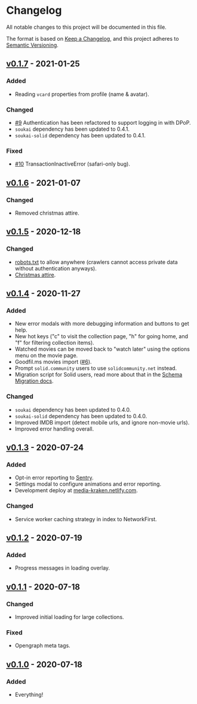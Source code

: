 # Changelog

All notable changes to this project will be documented in this file.

The format is based on [Keep a Changelog](https://keepachangelog.com/en/1.0.0/), and this project adheres to [Semantic Versioning](https://semver.org/spec/v2.0.0.html).

## [v0.1.7](https://github.com/NoelDeMartin/media-kraken/releases/tag/v0.1.7) - 2021-01-25

### Added

- Reading `vcard` properties from profile (name & avatar).

### Changed

- [#9](https://github.com/NoelDeMartin/media-kraken/issues/9) Authentication has been refactored to support logging in with DPoP.
- `soukai` dependency has been updated to 0.4.1.
- `soukai-solid` dependency has been updated to 0.4.1.

### Fixed

- [#10](https://github.com/NoelDeMartin/media-kraken/issues/10) TransactionInactiveError (safari-only bug).

## [v0.1.6](https://github.com/NoelDeMartin/media-kraken/releases/tag/v0.1.6) - 2021-01-07

### Changed

- Removed christmas attire.

## [v0.1.5](https://github.com/NoelDeMartin/media-kraken/releases/tag/v0.1.5) - 2020-12-18

### Changed

- [robots.txt](https://github.com/NoelDeMartin/media-kraken/tree/v0.1.5/public/robots.txt) to allow anywhere (crawlers cannot access private data without authentication anyways).
- [Christmas attire](https://github.com/NoelDeMartin/media-kraken/tree/v0.1.5/src/assets/icons/media-kraken.svg).

## [v0.1.4](https://github.com/NoelDeMartin/media-kraken/releases/tag/v0.1.4) - 2020-11-27

### Added

- New error modals with more debugging information and buttons to get help.
- New hot keys ("c" to visit the collection page, "h" for going home, and "f" for filtering collection items).
- Watched movies can be moved back to "watch later" using the options menu on the movie page.
- Goodfil.ms movies import ([#6](https://github.com/NoelDeMartin/media-kraken/issues/6)).
- Prompt `solid.community` users to use `solidcommunity.net` instead.
- Migration script for Solid users, read more about that in the [Schema Migration docs](https://github.com/NoelDeMartin/media-kraken/tree/v0.1.4/docs/schema-migration.md).

### Changed

- `soukai` dependency has been updated to 0.4.0.
- `soukai-solid` dependency has been updated to 0.4.0.
- Improved IMDB import (detect mobile urls, and ignore non-movie urls).
- Improved error handling overall.

## [v0.1.3](https://github.com/NoelDeMartin/media-kraken/releases/tag/v0.1.3) - 2020-07-24

### Added

- Opt-in error reporting to [Sentry](https://sentry.io/).
- Settings modal to configure animations and error reporting.
- Development deploy at [media-kraken.netlify.com](https://media-kraken.netlify.com).

### Changed

- Service worker caching strategy in index to NetworkFirst.

## [v0.1.2](https://github.com/NoelDeMartin/media-kraken/releases/tag/v0.1.2) - 2020-07-19

### Added

- Progress messages in loading overlay.

## [v0.1.1](https://github.com/NoelDeMartin/media-kraken/releases/tag/v0.1.1) - 2020-07-18

### Changed

- Improved initial loading for large collections.

### Fixed

- Opengraph meta tags.

## [v0.1.0](https://github.com/NoelDeMartin/media-kraken/releases/tag/v0.1.0) - 2020-07-18

### Added

- Everything!
